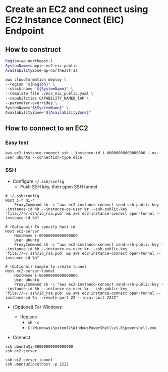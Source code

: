 # Create an EC2 and connect using EC2 Instance Connect (EIC) Endpoint

## How to construct

```sh
Region=ap-northeast-1
SystemName=sample-ec2-eic-public
AvailabilityZone=ap-northeast-1a

aws cloudformation deploy \
--region "${Region}" \
--stack-name "${SystemName}" \
--template-file ./ec2_eic_public.yaml \
--capabilities CAPABILITY_NAMED_IAM \
--parameter-overrides \
SystemName="${SystemName}" \
AvailabilityZone="${AvailabilityZone}"
```

## How to connect to an EC2

### Easy test

```
aws ec2-instance-connect ssh --instance-id i-00000000000000000 --os-user ubuntu --connection-type eice
```

### SSH

- Configure `~/.ssh/config`
  - Push SSH key, then open SSH tunnel

```
# ~/.ssh/config
Host i-* mi-*
    ProxyCommand sh -c "aws ec2-instance-connect send-ssh-public-key --instance-id %h --instance-os-user %r --ssh-public-key 'file://~/.ssh/id_rsa.pub' && aws ec2-instance-connect open-tunnel --instance-id %h"

# (Optional) To specify host id
Host ec2-server
    HostName i-00000000000000000
    User ubuntu
    ProxyCommand sh -c "aws ec2-instance-connect send-ssh-public-key --instance-id %h --instance-os-user %r --ssh-public-key 'file://~/.ssh/id_rsa.pub' && aws ec2-instance-connect open-tunnel --instance-id %h"

# (Optional) Sample to create tunnel
Host ec2-server-tunnel
    HostName i-00000000000000000
    User ubuntu
    ProxyCommand sh -c "aws ec2-instance-connect send-ssh-public-key --instance-id %h --instance-os-user %r --ssh-public-key 'file://~/.ssh/id_rsa.pub' && aws ec2-instance-connect open-tunnel --instance-id %h --remote-port 22 --local-port 2222"
```

- (Optional) For Windows
  - Replace 
    - `sh -c`
    - `C:\Windows\System32\WindowsPowerShell\v1.0\powershell.exe`

- Connect

```
ssh ubuntu@i-00000000000000000
ssh ec2-server
```

```
ssh ec2-server-tunnel
ssh ubuntu@localhost -p 2222
```
